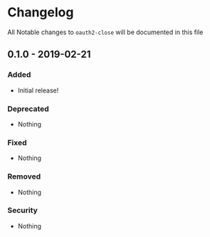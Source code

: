 # Changelog
All Notable changes to `oauth2-close` will be documented in this file

## 0.1.0 - 2019-02-21

### Added
- Initial release!

### Deprecated
- Nothing

### Fixed
- Nothing

### Removed
- Nothing

### Security
- Nothing
